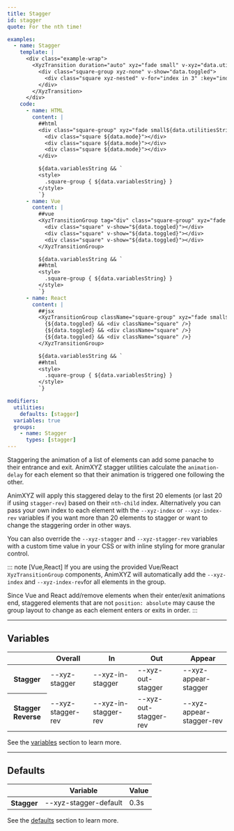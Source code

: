 ```yaml
---
title: Stagger
id: stagger
quote: For the nth time!

examples:
  - name: Stagger
    template: |
      <div class="example-wrap">
        <XyzTransition duration="auto" xyz="fade small" v-xyz="data.utilities" :style="data.variables" v-on="data.listeners">
          <div class="square-group xyz-none" v-show="data.toggled">
            <div class="square xyz-nested" v-for="index in 3" :key="index"></div>
          </div>
        </XyzTransition>
      </div>
    code:
      - name: HTML
        content: |
          ##html
          <div class="square-group" xyz="fade small${data.utilitiesString && ' ' + data.utilitiesString}">
            <div class="square ${data.mode}"></div>
            <div class="square ${data.mode}"></div>
            <div class="square ${data.mode}"></div>
          </div>

          ${data.variablesString && `
          <style>
            .square-group { ${data.variablesString} }
          </style>
          `}
      - name: Vue
        content: |
          ##vue
          <XyzTransitionGroup tag="div" class="square-group" xyz="fade small${data.utilitiesString && ' ' + data.utilitiesString}">
            <div class="square" v-show="${data.toggled}"></div>
            <div class="square" v-show="${data.toggled}"></div>
            <div class="square" v-show="${data.toggled}"></div>
          </XyzTransitionGroup>

          ${data.variablesString && `
          ##html
          <style>
            .square-group { ${data.variablesString} }
          </style>
          `}
      - name: React
        content: |
          ##jsx
          <XyzTransitionGroup className="square-group" xyz="fade small${data.utilitiesString && ' ' + data.utilitiesString}">
            {${data.toggled} && <div className="square" />}
            {${data.toggled} && <div className="square" />}
            {${data.toggled} && <div className="square" />}
          </XyzTransitionGroup>

          ${data.variablesString && `
          ##html
          <style>
            .square-group { ${data.variablesString} }
          </style>
          `}

modifiers:
  utilities:
    defaults: [stagger]
  variables: true
  groups:
    - name: Stagger
      types: [stagger]
---
```


Staggering the animation of a list of elements can add some panache to their entrance and exit. AnimXYZ stagger utilities calculate the `animation-delay` for each element so that their animation is triggered one following the other.

AnimXYZ will apply this staggered delay to the first 20 elements (or last 20 if using `stagger-rev`) based on their `nth-child` index. Alternatively you can pass your own index to each element with the `--xyz-index` or `--xyz-index-rev` variables if you want more than 20 elements to stagger or want to change the staggering order in other ways.

You can also override the `--xyz-stagger` and `--xyz-stagger-rev` variables with a custom time value in your CSS or with inline styling for more granular control.

::: note [Vue,React]
If you are using the provided Vue/React `XyzTransitionGroup` components, AnimXYZ will automatically add the `--xyz-index` and `--xyz-index-rev`for all elements in the group.

Since Vue and React add/remove elements when their enter/exit animations end, staggered elements that are not `position: absolute` may cause the group layout to change as each element enters or exits in order.
:::

---
## Variables

<div class="variables-table table-wrap shadow-scroll">
  <table class="shadow-scroll-content">
    <thead>
      <tr>
        <th></th>
        <th>Overall</th>
        <th>In</th>
        <th>Out</th>
        <th>Appear</th>
      </tr>
    </thead>
    <tbody>
      <tr>
        <th scope="row">Stagger</th>
        <td>--xyz-stagger</td>
        <td>--xyz-in-stagger</td>
        <td>--xyz-out-stagger</td>
        <td>--xyz-appear-stagger</td>
      </tr>
      <tr>
        <th scope="row">Stagger Reverse</th>
        <td>--xyz-stagger-rev</td>
        <td>--xyz-in-stagger-rev</td>
        <td>--xyz-out-stagger-rev</td>
        <td>--xyz-appear-stagger-rev</td>
      </tr>
    </tbody>
  </table>
</div>

See the [variables](#variables) section to learn more.

---
## Defaults

<div class="variables-table table-wrap shadow-scroll">
  <table class="shadow-scroll-content">
    <thead>
      <tr>
        <th></th>
        <th>Variable</th>
        <th>Value</th>
      </tr>
    </thead>
    <tbody>
      <tr>
        <th scope="row">Stagger</th>
        <td>--xyz-stagger-default</td>
        <td>0.3s</td>
      </tr>
    </tbody>
  </table>
</div>

See the [defaults](#defaults) section to learn more.
